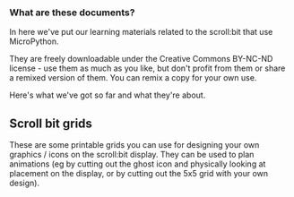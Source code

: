### What are these documents?

In here we've put our learning materials related to the scroll:bit that use MicroPython.

They are freely downloadable under the Creative Commons BY-NC-ND license - use them as much as you like, but don't profit from them or share a remixed version of them. You can remix a copy for your own use.

Here's what we've got so far and what they're about.

## Scroll bit grids

These are some printable grids you can use for designing your own graphics / icons on the scroll:bit display. They can be used to plan animations (eg by cutting out the ghost icon and physically looking at placement on the display, or by cutting out the 5x5 grid with your own design).
